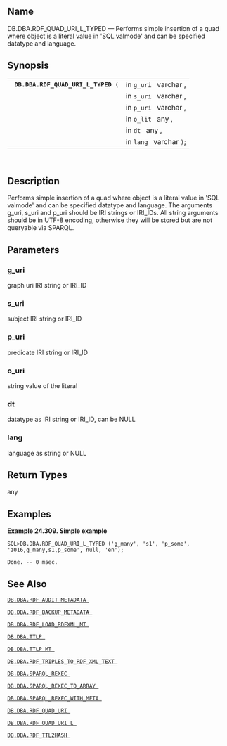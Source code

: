 <div id="fn_rdf_quad_uri_l_typed" class="refentry">

<div class="titlepage">

</div>

<div class="refnamediv">

## Name

DB.DBA.RDF_QUAD_URI_L_TYPED — Performs simple insertion of a quad where
object is a literal value in 'SQL valmode' and can be specified datatype
and language.

</div>

<div class="refsynopsisdiv">

## Synopsis

<div id="fsyn_rdf_quad_uri_l_typed" class="funcsynopsis">

|                                          |                         |
|------------------------------------------|-------------------------|
| ` `**`DB.DBA.RDF_QUAD_URI_L_TYPED`**` (` | in `g_uri ` varchar ,   |
|                                          | in `s_uri ` varchar ,   |
|                                          | in `p_uri ` varchar ,   |
|                                          | in `o_lit ` any ,       |
|                                          | in `dt ` any ,          |
|                                          | in `lang ` varchar `)`; |

<div class="funcprototype-spacer">

 

</div>

</div>

</div>

<div id="desc_rdf_quad_uri_l_typed" class="refsect1">

## Description

Performs simple insertion of a quad where object is a literal value in
'SQL valmode' and can be specified datatype and language. The arguments
g_uri, s_uri and p_uri should be IRI strings or IRI_IDs. All string
arguments should be in UTF-8 encoding, otherwise they will be stored but
are not queryable via SPARQL.

</div>

<div id="params_rdf_quad_uri_l_typed" class="refsect1">

## Parameters

<div id="id104211" class="refsect2">

### g_uri

graph uri IRI string or IRI_ID

</div>

<div id="id104214" class="refsect2">

### s_uri

subject IRI string or IRI_ID

</div>

<div id="id104217" class="refsect2">

### p_uri

predicate IRI string or IRI_ID

</div>

<div id="id104220" class="refsect2">

### o_uri

string value of the literal

</div>

<div id="id104223" class="refsect2">

### dt

datatype as IRI string or IRI_ID, can be NULL

</div>

<div id="id104226" class="refsect2">

### lang

language as string or NULL

</div>

</div>

<div id="ret_rdf_quad_uri_l_typed" class="refsect1">

## Return Types

any

</div>

<div id="examples_rdf_quad_uri_l_typed" class="refsect1">

## Examples

<div id="ex_rdf_quad_uri_l_typed" class="example">

**Example 24.309. Simple example**

<div class="example-contents">

``` screen
SQL>DB.DBA.RDF_QUAD_URI_L_TYPED ('g_many', 's1', 'p_some', 'z016,g_many,s1,p_some', null, 'en');

Done. -- 0 msec.
```

</div>

</div>

  

</div>

<div id="seealso_rdf_quad_uri_l_typed" class="refsect1">

## See Also

<a href="fn_rdf_audit_metadata.html" class="link"
title="DB.DBA.RDF_AUDIT_METADATA"><code
class="function">DB.DBA.RDF_AUDIT_METADATA </code></a>

<a href="fn_rdf_backup_metadata.html" class="link"
title="DB.DBA.RDF_BACKUP_METADATA"><code
class="function">DB.DBA.RDF_BACKUP_METADATA </code></a>

<a href="fn_rdf_load_rdfxml_mt.html" class="link"
title="DB.DBA.RDF_LOAD_RDFXML_MT"><code
class="function">DB.DBA.RDF_LOAD_RDFXML_MT </code></a>

<a href="fn_ttlp.html" class="link" title="DB.DBA.TTLP"><code
class="function">DB.DBA.TTLP </code></a>

<a href="fn_ttlp_mt.html" class="link" title="DB.DBA.TTLP_MT"><code
class="function">DB.DBA.TTLP_MT </code></a>

<a href="fn_rdf_triples_to_rdf_xml_text.html" class="link"
title="DB.DBA.RDF_TRIPLES_TO_RDF_XML_TEXT"><code
class="function">DB.DBA.RDF_TRIPLES_TO_RDF_XML_TEXT </code></a>

<a href="fn_sparql_rexec.html" class="link"
title="DB.DBA.SPARQL_REXEC"><code
class="function">DB.DBA.SPARQL_REXEC </code></a>

<a href="fn_sparql_rexec_to_array.html" class="link"
title="DB.DBA.SPARQL_REXEC_TO_ARRAY"><code
class="function">DB.DBA.SPARQL_REXEC_TO_ARRAY </code></a>

<a href="fn_sparql_rexec_with_meta.html" class="link"
title="DB.DBA.SPARQL_REXEC_WITH_META"><code
class="function">DB.DBA.SPARQL_REXEC_WITH_META </code></a>

<a href="fn_rdf_quad_uri.html" class="link"
title="DB.DBA.RDF_QUAD_URI"><code
class="function">DB.DBA.RDF_QUAD_URI </code></a>

<a href="fn_rdf_quad_uri_l.html" class="link"
title="DB.DBA.RDF_QUAD_URI_L"><code
class="function">DB.DBA.RDF_QUAD_URI_L </code></a>

<a href="fn_rdf_ttl2hash.html" class="link"
title="DB.DBA.RDF_TTL2HASH"><code
class="function">DB.DBA.RDF_TTL2HASH </code></a>

</div>

</div>
